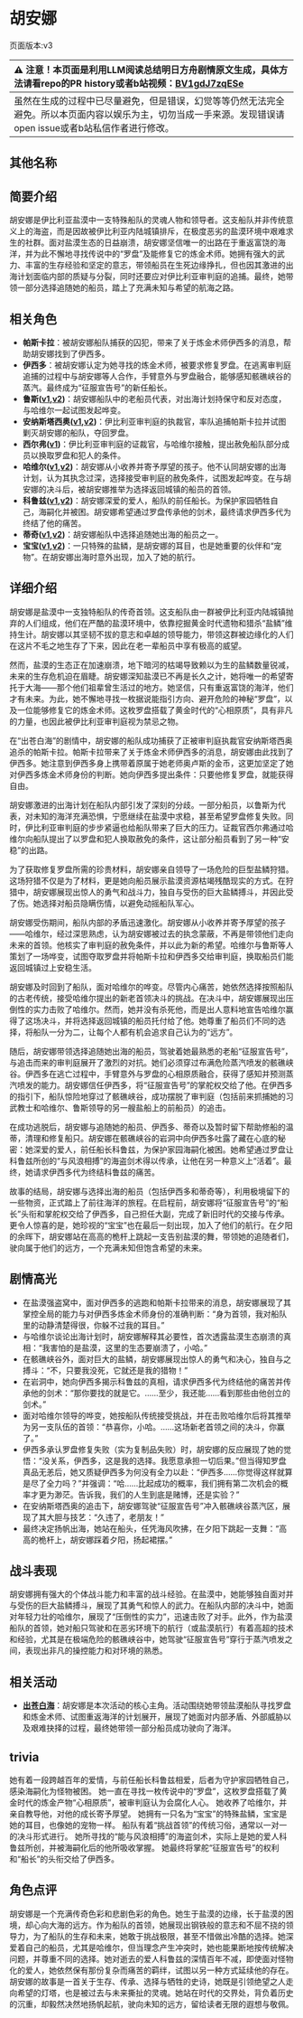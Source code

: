 # 胡安娜
页面版本:v3
 

| :warning: 注意！本页面是利用LLM阅读总结明日方舟剧情原文生成，具体方法请看repo的PR history或者b站视频：[BV1gdJ7zqESe](https://www.bilibili.com/video/BV1gdJ7zqESe/)         |
|:----------------------------|
| 虽然在生成的过程中已尽量避免，但是错误，幻觉等等仍然无法完全避免。所以本页面内容以娱乐为主，切勿当成一手来源。发现错误请open issue或者b站私信作者进行修改。|



## 其他名称

## 简要介绍
胡安娜是伊比利亚盐漠中一支特殊船队的灵魂人物和领导者。这支船队并非传统意义上的海盗，而是因故被伊比利亚内陆城镇排斥，在极度恶劣的盐漠环境中艰难求生的社群。面对盐漠生态的日益崩溃，胡安娜坚信唯一的出路在于重返富饶的海洋，并为此不懈地寻找传说中的“罗盘”及能修复它的炼金术师。她拥有强大的武力、丰富的生存经验和坚定的意志，带领船员在生死边缘挣扎，但也因其激进的出海计划面临内部的质疑与分裂，同时还要应对伊比利亚审判庭的追捕。最终，她带领一部分选择追随她的船员，踏上了充满未知与希望的航海之路。
## 相关角色
-   **帕斯卡拉**：被胡安娜船队捕获的囚犯，带来了关于炼金术师伊西多的消息，帮助胡安娜找到了伊西多。
-   **伊西多**：被胡安娜认定为她寻找的炼金术师，被要求修复罗盘。在逃离审判庭追捕的过程中与胡安娜等人合作，手臂意外与罗盘融合，能够感知骸礁峡谷的蒸汽。最终成为“征服宣告号”的新任船长。
-   **鲁斯([v1](../chars/extended_char_lu_si.md),[v2](extended_char_lu_si.md))**：胡安娜船队中的老船员代表，对出海计划持保守和反对态度，与哈维尔一起试图发起哗变。
-   **安纳斯塔西奥([v1](../chars/extended_char_an_na_si_ta_xi_ao.md),[v2](extended_char_an_na_si_ta_xi_ao.md))**：伊比利亚审判庭的执裁官，率队追捕帕斯卡拉并试图剿灭胡安娜的船队，夺回罗盘。
-   **西尔弗([v1](../chars/extended_char_xi_er_fu.md))**：伊比利亚审判庭的证裁官，与哈维尔接触，提出赦免船队部分成员以换取罗盘和犯人的条件。
-   **哈维尔([v1](../chars/extended_char_ha_wei_er.md),[v2](extended_char_ha_wei_er.md))**：胡安娜从小收养并寄予厚望的孩子。他不认同胡安娜的出海计划，认为其执念过深，选择接受审判庭的赦免条件，试图发起哗变。在与胡安娜的决斗后，被胡安娜推举为选择返回城镇的船员的首领。
-   **科鲁兹([v1](../chars/extended_char_ke_lu_zi.md),[v2](extended_char_ke_lu_zi.md))**：胡安娜深爱的爱人，船队的前任船长。为保护家园牺牲自己，海嗣化并被困。胡安娜希望通过罗盘传承他的剑术，最终请求伊西多代为终结了他的痛苦。
-   **蒂奇([v1](../chars/extended_char_di_qi.md),[v2](extended_char_di_qi.md))**：胡安娜船队中选择追随她出海的船员之一。
-   **宝宝([v1](../chars/extended_char_bao_bao.md),[v2](extended_char_bao_bao.md))**：一只特殊的盐鳞，是胡安娜的耳目，也是她重要的伙伴和“宠物”。在胡安娜出海时意外出现，加入了她的航行。
## 详细介绍
胡安娜是盐漠中一支独特船队的传奇首领。这支船队由一群被伊比利亚内陆城镇抛弃的人们组成，他们在严酷的盐漠环境中，依靠挖掘黄金时代遗物和猎杀“盐鳞”维持生计。胡安娜以其坚韧不拔的意志和卓越的领导能力，带领这群被边缘化的人们在这片不毛之地生存了下来，因此在老一辈船员中享有极高的威望。

然而，盐漠的生态正在加速崩溃，地下暗河的枯竭导致赖以为生的盐鳞数量锐减，未来的生存危机迫在眉睫。胡安娜深知盐漠已不再是长久之计，她将唯一的希望寄托于大海——那个他们祖辈曾生活过的地方。她坚信，只有重返富饶的海洋，他们才有未来。为此，她不懈地寻找一枚据说能指引方向、避开危险的神秘“罗盘”，以及一位能够修复它的炼金术师。这枚罗盘搭载了黄金时代的“心相原质”，具有非凡的力量，也因此被伊比利亚审判庭视为禁忌之物。

在“出苍白海”的剧情中，胡安娜的船队成功捕获了正被审判庭执裁官安纳斯塔西奥追杀的帕斯卡拉。帕斯卡拉带来了关于炼金术师伊西多的消息，胡安娜由此找到了伊西多。她注意到伊西多身上携带着原属于她老师奥卢斯的金币，这更加坚定了她对伊西多炼金术师身份的判断。她向伊西多提出条件：只要他修复罗盘，就能获得自由。

胡安娜激进的出海计划在船队内部引发了深刻的分歧。一部分船员，以鲁斯为代表，对未知的海洋充满恐惧，宁愿继续在盐漠中求稳，甚至希望罗盘修复失败。同时，伊比利亚审判庭的步步紧逼也给船队带来了巨大的压力。证裁官西尔弗通过哈维尔向船队提出了以罗盘和犯人换取赦免的条件，这让部分船员看到了另一种“安稳”的出路。

为了获取修复罗盘所需的珍贵材料，胡安娜亲自领导了一场危险的巨型盐鳞狩猎。这场狩猎不仅是为了材料，更是她向船员展示盐漠资源枯竭残酷现实的方式。在狩猎中，胡安娜展现出惊人的勇气和战斗力，独自与受伤的巨大盐鳞搏斗，并因此受了伤。她选择对船员隐瞒伤情，以避免动摇船队军心。

胡安娜受伤期间，船队内部的矛盾迅速激化。胡安娜从小收养并寄予厚望的孩子——哈维尔，经过深思熟虑，认为胡安娜被过去的执念蒙蔽，不再是带领他们走向未来的首领。他核实了审判庭的赦免条件，并以此为新的希望。哈维尔与鲁斯等人策划了一场哗变，试图夺取罗盘并将帕斯卡拉和伊西多交给审判庭，换取船员们能返回城镇过上安稳生活。

胡安娜及时回到了船队，面对哈维尔的哗变。尽管内心痛苦，她依然选择按照船队的古老传统，接受哈维尔提出的新老首领决斗的挑战。在决斗中，胡安娜展现出压倒性的实力击败了哈维尔。然而，她并没有杀死他，而是出人意料地宣告哈维尔赢得了这场决斗，并将选择返回城镇的船员托付给了他。她尊重了船员们不同的选择，将船队一分为二，让每个人都有机会追求自己认为的“远方”。

随后，胡安娜带领选择追随她出海的船员，驾驶着她最熟悉的老船“征服宣告号”，与追击而来的审判庭展开了激烈的对抗。她们必须穿过布满危险蒸汽喷发的骸礁峡谷。伊西多在逃亡过程中，手臂意外与罗盘的心相原质融合，获得了感知并预测蒸汽喷发的能力。胡安娜信任伊西多，将“征服宣告号”的掌舵权交给了他。在伊西多的指引下，船队惊险地穿过了骸礁峡谷，成功摆脱了审判庭（包括前来抓捕她的习武教士和哈维尔、鲁斯领导的另一艘盐船上的前船员）的追击。

在成功逃脱后，胡安娜与追随她的船员、伊西多、蒂奇以及暂时留下帮助修船的温蒂，清理和修复船只。胡安娜在骸礁峡谷的岩洞中向伊西多吐露了藏在心底的秘密：她深爱的爱人，前任船长科鲁兹，为保护家园海嗣化被困。她希望通过罗盘让科鲁兹所创的“与风浪相搏”的海盗剑术得以传承，让他在另一种意义上“活着”。最终，她请求伊西多代为终结科鲁兹的痛苦。

故事的结局，胡安娜与选择出海的船员（包括伊西多和蒂奇等），利用极境留下的一些物资，正式踏上了前往海洋的旅程。在启程前，胡安娜将“征服宣告号”的“船长”头衔和掌舵权交给了伊西多，自己担任大副，完成了新旧时代的交接与传承。更令人惊喜的是，她珍视的“宝宝”也在最后一刻出现，加入了他们的航行。在夕阳的余晖下，胡安娜站在高高的桅杆上跳起一支告别盐漠的舞，带领她的追随者们，驶向属于他们的远方，一个充满未知但饱含希望的未来。
## 剧情高光
- 在盐漠强盗窝中，面对伊西多的逃跑和帕斯卡拉带来的消息，胡安娜展现了其掌控全局的能力与对伊西多炼金术师身份的准确判断：“身为首领，我对船队里的动静清楚得很，你躲不过我的耳目。”
- 与哈维尔谈论出海计划时，胡安娜解释其必要性，首次透露盐漠生态崩溃的真相：“我害怕的是盐漠，这里的生态要崩溃了，小哈。”
- 在骸礁峡谷外，面对巨大的盐鳞，胡安娜展现出惊人的勇气和决心，独自与之搏斗：“不，只要我没死，它就还是我的猎物！”
- 在岩洞中，她向伊西多揭示科鲁兹的真相，请求伊西多代为终结他的痛苦并传承他的剑术：“那你要找的就是它。……至少，我还能……看到那些由他创立的剑术。”
- 面对哈维尔领导的哗变，她按船队传统接受挑战，并在击败哈维尔后将其推举为另一支队伍的首领：“恭喜你，小哈。……这场新老首领之间的决斗，你赢了。”
- 伊西多承认罗盘修复失败（实为复制品失败）时，胡安娜的反应展现了她的觉悟：“没关系，伊西多，这是我的选择。我愿意承担一切后果。”但当得知罗盘真品无恙后，她又质疑伊西多为何没有全力以赴：“伊西多……你觉得这样就算是尽了全力吗？”并强调：“哈……比起成功的概率，我们拥有第二次机会的概率才更为渺茫。告诉我，我们的人生到底是赌博，还是实验？”
- 在安纳斯塔西奥的追击下，胡安娜驾驶“征服宣告号”冲入骸礁峡谷蒸汽区，展现了其大胆与技艺：“久违了，老朋友！”
- 最终决定扬帆出海，她站在船头，任凭海风吹拂，在夕阳下跳起一支舞：“高高的桅杆上，胡安娜踩着夕阳，扬起裙摆。”
## 战斗表现
胡安娜拥有强大的个体战斗能力和丰富的战斗经验。在盐漠中，她能够独自面对并与受伤的巨大盐鳞搏斗，展现了其勇气和惊人的武力。在船队内部的决斗中，她面对年轻力壮的哈维尔，展现了“压倒性的实力”，迅速击败了对手。此外，作为盐漠船队的首领，她对船只驾驶和在恶劣环境下的航行（或盐漠航行）有着高超的技术和经验，尤其是在极端危险的骸礁峡谷中，她驾驶“征服宣告号”穿行于蒸汽喷发之间，表现出非凡的操控能力和对环境的熟悉。
## 相关活动
-   **[出苍白海](../stories/act39side.md)**：胡安娜是本次活动的核心主角。活动围绕她带领盐漠船队寻找罗盘和炼金术师、试图重返海洋的计划展开，展现了她面对内部矛盾、外部威胁以及艰难抉择的过程，最终她带领一部分船员成功驶向了海洋。
## trivia
她有着一段跨越百年的爱情，与前任船长科鲁兹相爱，后者为守护家园牺牲自己，感染海嗣化为怪物被困。
她一直在寻找一枚传说中的“罗盘”，这枚罗盘搭载了黄金时代的炼金产物“心相原质”，被审判庭认为会腐化人心。
她收养了哈维尔，并亲自教导他，对他的成长寄予厚望。
她拥有一只名为“宝宝”的特殊盐鳞，宝宝是她的耳目，也像她的宠物一样。
船队有着“挑战首领”的传统习俗，通常以一对一的决斗形式进行。
她所寻找的“能与风浪相搏”的海盗剑术，实际上是她的爱人科鲁兹所创，并被海嗣化后的他所吸收掌握。
她最终将掌舵“征服宣告号”的权利和“船长”的头衔交给了伊西多。
## 角色点评
胡安娜是一个充满传奇色彩和悲剧色彩的角色。她生于盐漠的边缘，长于盐漠的困境，却心向大海的远方。作为船队的首领，她展现出钢铁般的意志和不屈不挠的领导力，为了船队的生存和未来，她敢于挑战极限，甚至不惜做出冷酷的选择。她深爱着自己的船员，尤其是哈维尔，但当理念产生冲突时，她也能果断地按传统解决问题，并尊重不同的选择。她对逝去的爱人科鲁兹的深情百年不减，即使面对怪物化的爱人，她依然保有那份复杂而痛苦的羁绊，试图以另一种方式延续他的存在。胡安娜的故事是一首关于生存、传承、选择与牺牲的史诗，她既是引领绝望之人走向希望的灯塔，也是被过去与未来撕扯的灵魂。她站在时代的交界处，背负着历史的沉重，却毅然决然地扬帆起航，驶向未知的远方，留给读者无限的遐想与敬佩。